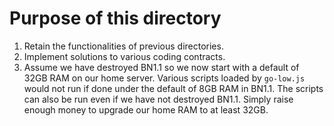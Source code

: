 # Purpose of this directory
1. Retain the functionalities of previous directories.
1. Implement solutions to various coding contracts.
1. Assume we have destroyed BN1.1 so we now start with a default of 32GB RAM on
   our home server.  Various scripts loaded by `go-low.js` would not run if
   done under the default of 8GB RAM in BN1.1.  The scripts can also be run
   even if we have not destroyed BN1.1.  Simply raise enough money to upgrade
   our home RAM to at least 32GB.
